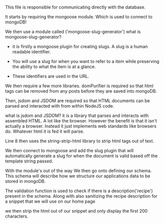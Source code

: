 This file is responsible for communicating directly with the database. 

It starts by requiring the mongoose module. Which is used to connect to mongoDB! 

We then use a module called ('mongoose-slug-generator')
what is mongoose-slug-generator?

- it is firstly a mongoose plugin for creating slugs. A slug is a human readable identifier. 

- You will use a slug for when you want to refer to a item while preserving the ability to what the item is at a glance. 

- These identifiers are used in the URL. 

We then require a few more libraries. 
domPurifier is required so that html tags can be removed from any posts before they are saved into mongoDB. 

Then, jsdom and JSDOM are required so that HTML documents can be parsed and interacted with from within NodeJS code.

what is jsdom and JSDOM?
it is a library that parses and interacts with assembled HTML. A lot like the browser. However the benefit is that it isn't actually a browser. Instead it just implements web standards like browsers do. Whatever html it is fed it will parse. 

Line 8 then uses the string-strip-html library to strip html tags out of text. 

We then connect to mongoose and add the slug plugin that will automatically generate a slug for when the document is valid based off the template string passed. 

With the module's out of the way We then go onto defining our schema. This schema will describe how we structure our applications data to be stored in mongoDB. 

The validation function is used to check if there is a description('recipe') present in the schema. Along with also sanitizing the recipe description for a snippet that we will use on our home page 

we then strip the html out of our snippet and only display the first 200 characters. 
